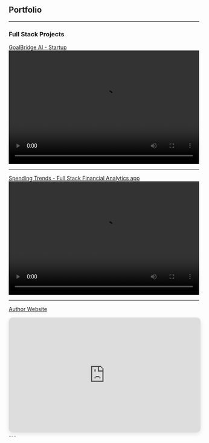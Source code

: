 ## Portfolio

---

### Full Stack Projects

[GoalBridge AI - Startup](/descriptions/goalbridge_ai_description.md)
<video width="100%" height="300" controls>
  <source src="videos/goalbridge_ai.mp4" type="video/mp4">
  Your browser does not support the video tag.
</video>

---

[Spending Trends - Full Stack Financial Analytics app](/descriptions/spending_trends_description.md)
<video width="100%" height="300" controls>
  <source src="videos/spending_trends.mp4" type="video/mp4">
  Your browser does not support the video tag.
</video>

---
[Author Website]()
<iframe src="https://yasymandi.github.io/ginearosa-carbone" 
        width="100%" 
        height="300" 
        style="border: 2px solid #ddd; border-radius: 10px; box-shadow: 0 4px 12px rgba(0,0,0,0.1);">
</iframe>
---